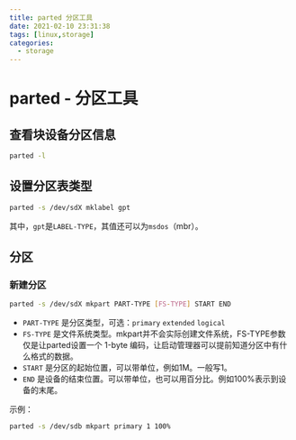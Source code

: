 ```yaml
---
title: parted 分区工具
date: 2021-02-10 23:31:38
tags: [linux,storage]
categories:
  - storage
---
```


# parted - 分区工具

## 查看块设备分区信息

```bash
parted -l
```

## 设置分区表类型

```bash
parted -s /dev/sdX mklabel gpt
```

其中，`gpt`是`LABEL-TYPE`，其值还可以为`msdos`（mbr）。

## 分区

### 新建分区

```bash
parted -s /dev/sdX mkpart PART-TYPE [FS-TYPE] START END
```

* `PART-TYPE` 是分区类型，可选：`primary` `extended` `logical`
* `FS-TYPE` 是文件系统类型。mkpart并不会实际创建文件系统，FS-TYPE参数仅是让parted设置一个 1-byte 编码，让启动管理器可以提前知道分区中有什么格式的数据。
* `START` 是分区的起始位置，可以带单位，例如1M。一般写1。
* `END` 是设备的结束位置。可以带单位，也可以用百分比。例如100%表示到设备的末尾。

示例：

```bash
parted -s /dev/sdb mkpart primary 1 100%
```